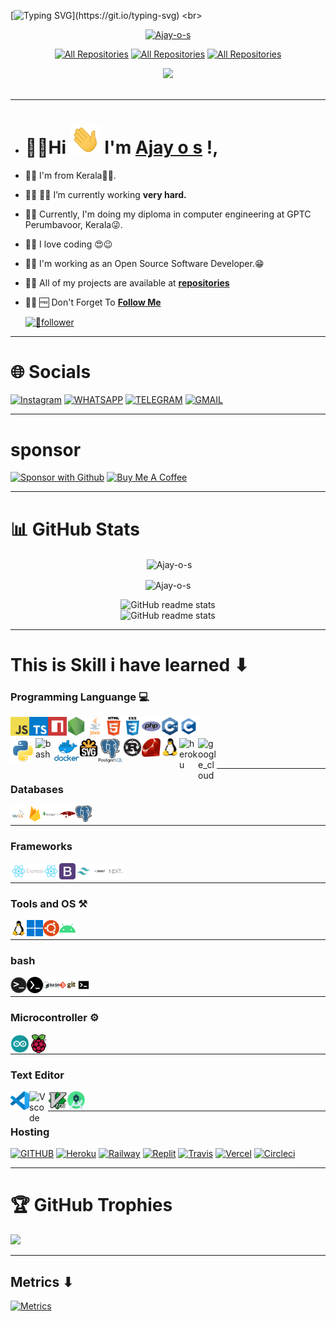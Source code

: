 [![Typing SVG](https://readme-typing-svg.herokuapp.com?color=%232DD309&size=28&lines=HI+I'm+AJAY+O+S;Nice+to+meet+you..!)](https://git.io/typing-svg)
<br>
<div align="center">

[![Ajay-o-s](https://github.com/Ajay-o-s.png?size=200)](https://github.com/Ajay-o-s) 

<a href="https://github.com/Ajay-o-s?tab=repositories&sort=stargazers"><img alt="All Repositories" title="All Repositories" src="https://custom-icon-badges.herokuapp.com/badge/-All%20Repos-2962FF?style=for-the-badge&logoColor=white&logo=repo"/></a>
<a href="https://github.com/B-SUDO-003"><img alt="All Repositories" title="BLACK_SUDO" src="https://custom-icon-badges.herokuapp.com/badge/-BLACK_SUDO-2962FF?style=for-the-badge&logoColor=white&logo=Organization"/></a> <a href="https://github.com/TB-SUDO"><img alt="All Repositories" title="TEAM BLACK_SUDO" src="https://custom-icon-badges.herokuapp.com/badge/-TB_SUDO-2962FF?style=for-the-badge&logoColor=white&logo=Organization"/></a>

<a href="https://github.com/Ajay-o-s/Ajay-o-s">
<img src="https://profile-counter.glitch.me/{Ajay-o-s}/count.svg"></a>
</div>
<br>

---

- # 👨‍💻Hi&nbsp;<a href="Hey"><img src="./Hi.gif" width="48px"></a> I'm [Ajay o s](https://github.com/Ajay-o-s) !,
- 👨‍💻 I'm from Kerala🙌💖.
- 👨‍💻 🧑‍🏫 I’m currently working **very hard.**
- 👨‍💻 Currently, I'm doing my diploma in computer engineering at GPTC Perumbavoor, Kerala😜. 
- 👨‍💻 I love coding 😍😉
- 👨‍💻 I'm working as an Open Source Software Developer.😁 
- 👨‍💻 All of my projects are available at **[repositories](https://github.com/Ajay-o-s?tab=repositories)**
- 👨‍💻 🆓 Don't Forget To **[Follow Me](https://github.com/Ajay-o-s)**

   [![👨follower](https://custom-icon-badges.herokuapp.com/github/followers/Ajay-o-s?color=236ad3&labelColor=1155ba&style=for-the-badge&logo=person-add&label=Follow&logoColor=white)](https://github.com/Ajay-o-s?tab=followers)

---

# **🌐 Socials**

[![Instagram](https://img.shields.io/badge/Instagram-E4405F?style=for-the-badge&logo=instagram&logoColor=white)](https://instagram.com/_a_j_a_y_o_s_)
[![WHATSAPP](https://img.shields.io/badge/WhatsApp-25D366?style=for-the-badge&logo=whatsapp&logoColor=white)](https://api.whatsapp.com/send?phone=919188346721&text=%27Hi%20I%20Am%20From%20GitHub%20☺️)
[![TELEGRAM](https://img.shields.io/badge/Telegram-2CA5E0?style=for-the-badge&logo=telegram&logoColor=white)](https://t.me/ajay_o_s) 
[![GMAIL](https://img.shields.io/badge/Gmail-D14836?style=for-the-badge&logo=gmail&logoColor=white)](mailto:ajayosakhub@gmail.com?subject=[%20FROM%20GITHUB%20]%20Enter%20your%20subject20%here) 

---

# **sponsor**

<a href="https://github.com/sponsors/Ajay-o-s" target="_blank"><img alt="Sponsor with Github" title="Sponsor with Github" src="https://custom-icon-badges.herokuapp.com/badge/Sponsor-pink?style=for-the-badge&logo=GitHub&color=black"/></a>    <a href="https://www.buymeacoffee.com/Ajayos" target="_blank"><img src="https://cdn.buymeacoffee.com/buttons/default-black.png" alt="Buy Me A Coffee" height="28" width="119"></a>
<br>

---

# **📊 GitHub Stats**
<div align="center">
<p>&nbsp;<img align="center" src="https://github-readme-stats.vercel.app/api?username=Ajay-o-s&show_icons=true&theme=highcontrast" alt="Ajay-o-s" /></p><p><img align="center" src="https://github-readme-streak-stats.herokuapp.com/?user=Ajay-o-s&theme=highcontrast" alt="Ajay-o-s" /></p>
<img src="https://github-readme-stats.vercel.app/api/top-langs/?username=sreza78&theme=vision-friendly-dark&hide_border=false&include_all_commits=false&count_private=false&layout=compact" alt="GitHub readme stats" width=405px>
<br><img src="https://github-readme-stats.vercel.app/api/top-langs/?username=Ajay-o-s&layout=compact&theme=onedark&langs_count=6&hide_border=true&hide=jupyter%20notebook,vim%20script,shell,roff,css,scheme,scss&title_color=58A6FF&icon_color=1F6FEB&text_color=C3D1D9&bg_color=0D1117&custom_title=Summary" alt="GitHub readme stats" width=405px>

</div>

---

# This is Skill i have learned ⬇


### Programming Languange 💻

<img   align="left" alt="JavaScript" width="30px" src="https://raw.githubusercontent.com/github/explore/80688e429a7d4ef2fca1e82350fe8e3517d3494d/topics/javascript/javascript.png" />
<img   align="left" alt="TypeScript" width="30px" src="https://raw.githubusercontent.com/github/explore/80688e429a7d4ef2fca1e82350fe8e3517d3494d/topics/typescript/typescript.png" />
<img   align="left" alt="NPM" width="30px" src="https://raw.githubusercontent.com/github/explore/master/topics/npm/npm.png" />
<img   align="left" alt="Node.js" width="30px" src="https://raw.githubusercontent.com/github/explore/80688e429a7d4ef2fca1e82350fe8e3517d3494d/topics/nodejs/nodejs.png" />
<img   align="left" alt="Java" width="30px" src="https://raw.githubusercontent.com/github/explore/master/topics/java/java.png" />
<img   align="left" alt="HTML5" width="30px" src="https://raw.githubusercontent.com/github/explore/80688e429a7d4ef2fca1e82350fe8e3517d3494d/topics/html/html.png" />
<img   align="left" alt="CSS3" width="30px" src="https://raw.githubusercontent.com/github/explore/80688e429a7d4ef2fca1e82350fe8e3517d3494d/topics/css/css.png" />
<img   align="left" alt="Php" width="30px" src="https://raw.githubusercontent.com/github/explore/master/topics/php/php.png" />
<img   align="left" alt="C++" width="30px" src="https://raw.githubusercontent.com/github/explore/master/topics/cpp/cpp.png" />
<img   align="left" alt="C" width="30px" src="https://raw.githubusercontent.com/github/explore/master/topics/c/c.png" /><br></br>

<img   align="left" alt="PYTHON" width="40px" src="https://raw.githubusercontent.com/devicons/devicon/master/icons/python/python-original.svg" />
<img   align="left" alt="bash" width="30px" src="https://www.vectorlogo.zone/logos/gnu_bash/gnu_bash-icon.svg" />
<img   align="left" alt="DOCKER" width="40px" src="https://raw.githubusercontent.com/github/explore/master/topics/docker/docker.png" />
<img   align="left" alt="SVG" width="30px" src="https://raw.githubusercontent.com/github/explore/master/topics/svg/svg.png" />
<img   align="left" alt="postgresql" width="40px" src="https://raw.githubusercontent.com/devicons/devicon/master/icons/postgresql/postgresql-original-wordmark.svg" />
<img   align="left" alt="Rust" width="30px" src="https://raw.githubusercontent.com/github/explore/master/topics/rust/rust.png" />
<img   align="left" alt="Ruby" width="30px" src="https://raw.githubusercontent.com/github/explore/master/topics/ruby/ruby.png" />
<img   align="left" alt="linux" width="30px" src="https://raw.githubusercontent.com/devicons/devicon/master/icons/linux/linux-original.svg" />
<img   align="left" alt="heroku" width="30px" src="https://www.vectorlogo.zone/logos/heroku/heroku-icon.svg" />
<img   align="left" alt="google_cloud" width="30px" src="https://www.vectorlogo.zone/logos/google_cloud/google_cloud-icon.svg" />
<br><br>

---

### Databases

<img align="left" alt="MySQL" width="26px" src="https://raw.githubusercontent.com/github/explore/80688e429a7d4ef2fca1e82350fe8e3517d3494d/topics/mysql/mysql.png" />
<img align="left" alt="Firebase" width="26px" src="https://raw.githubusercontent.com/github/explore/master/topics/firebase/firebase.png" />
<img align="left" alt="MongoDB" width="26px" src="https://raw.githubusercontent.com/github/explore/master/topics/mongodb/mongodb.png" />
<img align="left" alt="MongoDB" width="26px" src="https://raw.githubusercontent.com/github/explore/master/topics/mongoose/mongoose.png" />
<img align="left" alt="PostgreSQL" width="26px" src="https://raw.githubusercontent.com/github/explore/main/topics/postgresql/postgresql.png" />
<br>

---
### Frameworks

<img align="left" alt="React" width="26px" src="https://raw.githubusercontent.com/github/explore/80688e429a7d4ef2fca1e82350fe8e3517d3494d/topics/react/react.png" />
<img align="left" alt="Express JS" width="26px" src="https://raw.githubusercontent.com/github/explore/main/topics/express/express.png" />
<img align="left" alt="React Native" width="26px" src="https://raw.githubusercontent.com/github/explore/main/topics/react-native/react-native.png" />
<img align="left" alt="Bootstrap" width="26px" src="https://raw.githubusercontent.com/github/explore/main/topics/bootstrap/bootstrap.png" />
<img align="left" alt="Tailwindcss" width="26px" src="https://raw.githubusercontent.com/github/explore/main/topics/tailwind/tailwind.png" />
<img align="left" alt="Jquery" width="26px" src="https://raw.githubusercontent.com/github/explore/main/topics/jquery/jquery.png" />
<img align="left" alt="NextJS" width="26px" src="https://raw.githubusercontent.com/github/explore/main/topics/nextjs/nextjs.png" />
<br>

---

### Tools and OS ⚒

<img align="left" alt="Linux" width="26px" src="https://raw.githubusercontent.com/github/explore/master/topics/linux/linux.png" />
<img align="left" alt="windows" width="26px" src="https://raw.githubusercontent.com/github/explore/master/topics/windows/windows.png" />
<img align="left" alt="ubuntu" width="26px" src="https://raw.githubusercontent.com/github/explore/master/topics/ubuntu/ubuntu.png" />
<img align="left" alt="android" width="26px" src="https://raw.githubusercontent.com/github/explore/master/topics/android/android.png" />
<br>

---

### bash

<img align="left" alt="terminal" width="26px" src="https://raw.githubusercontent.com/github/explore/master/topics/terminal/terminal.png" />
<img align="left" alt="termux" width="26px" src="https://raw.githubusercontent.com/github/explore/master/topics/termux/termux.png" />
<img align="left" alt="bash" width="26px" src="https://raw.githubusercontent.com/github/explore/master/topics/bash/bash.png" />
<img align="left" alt="bash" width="26px" src="https://raw.githubusercontent.com/github/explore/master/topics/git/git.png" />
<img align="left" alt="Cli" width="26px" src="https://raw.githubusercontent.com/github/explore/master/topics/cli/cli.png" />
<br>

---

### Microcontroller ⚙

<img align="left" alt="Arduino" width="30px" src="https://raw.githubusercontent.com/github/explore/master/topics/arduino/arduino.png" />
<img align="left" alt="Raspberry PI" width="30px" src="https://raw.githubusercontent.com/github/explore/main/topics/raspberry-pi/raspberry-pi.png" />
<br>

---

### Text Editor 

<img align="left" alt="Vscode" width="30px" src="https://raw.githubusercontent.com/github/explore/main/topics/visual-studio-code/visual-studio-code.png" />
<img align="left" alt="Vscode" width="30px" src="https://upload.wikimedia.org/wikipedia/commons/5/59/Visual_Studio_Icon_2019.svg" />
<img align="left" alt="Vim" width="30px" src="https://raw.githubusercontent.com/github/explore/main/topics/vim/vim.png" />
<img align="left" alt="Androidstudio" width="30px" src="https://raw.githubusercontent.com/github/explore/main/topics/android-studio/android-studio.png" />
<br>

---

### Hosting

[![GITHUB](https://img.shields.io/badge/github-000000?style=for-the-badge&logo=github&logoColor=white)](https://www.heroku.com/) [![Heroku](https://img.shields.io/badge/Heroku-430098?style=for-the-badge&logo=heroku&logoColor=white)](https://www.heroku.com/) [![Railway](https://img.shields.io/badge/railway-000005?style=for-the-badge&logo=railway&logoColor=white)](https://http://railway.app/)  [![Replit](https://img.shields.io/badge/replit-000008?style=for-the-badge&logo=replit&logoColor=white)](https://replit.com/@Ajay-o-s/) [![Travis](https://img.shields.io/badge/travis%20ci-994010?style=for-the-badge&logo=travis&logoColor=white)](https://travis-ci.org/) [![Vercel](https://img.shields.io/badge/Vercel-00000?style=for-the-badge&logo=Vercel&logoColor=white)](https://vercel.com/) [![Circleci](https://img.shields.io/badge/circleci-600000?style=for-the-badge&logo=circleci&logoColor=white)](https://circleci.com/)
<br>

---

# 🏆 GitHub Trophies
![](https://github-profile-trophy.vercel.app/?username=Ajay-o-s&theme=onedark&no-frame=false&no-bg=true&margin-w=4)


---

## Metrics ⬇

[![Metrics](https://metrics.lecoq.io/Ajay-o-s?template=classic&base.indepth=true&base.hireable=true&isocalendar=1&people=1&achievements=1&repositories=1&introduction=1&sponsors=1&gists=1&pagespeed=1&tweets=1&base.indepth=true&base.hireable=true&repositories=100&repositories.batch=100&repositories.forks=false&repositories.affiliations=owner&isocalendar.duration=half-year&people.limit=24&people.identicons=true&people.identicons.hide=false&people.size=28&people.types=followers%2C%20sponsors&people.thanks=Ajay-o-s%2C%20github&people.sponsors.custom=Ajay-o-s&people.shuffle=true&achievements.threshold=C&achievements.secrets=true&achievements.display=compact&achievements.limit=0&repositories.featured=Darshana%2C%20Whatsapp-web%2C%20Darshana.md%2C%20Downloads%2C%20Search&repositories.pinned=5&introduction.title=true&sponsors.sections=goal%2C%20list%2C%20about&sponsors.past=true&sponsors.size=24&pagespeed.url=https%3A%2F%2Fgithub.com%2FAjay-o-s&pagespeed.detailed=true&pagespeed.screenshot=true&pagespeed.pwa=true&tweets.user=.user.twitter&tweets.attachments=true&tweets.limit=2&config.timezone=Asia%2FCalcutta)](https://github.com/Ajay-o-s#README.md)

